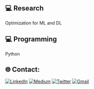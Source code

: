 ## 💻 Research
Optimization for ML and DL

## 💻 Programming
Python

## 🌐 Contact:
[![LinkedIn](https://img.shields.io/badge/LinkedIn-%230077B5.svg?logo=linkedin&logoColor=white)](https://www.linkedin.com/in/alirezamansouri/) 
[![Medium](https://img.shields.io/badge/Medium-12100E?logo=medium&logoColor=white)](https://medium.com/@alirezadamash)
[![Twitter](https://img.shields.io/badge/Twitter-1DA1F2?logo=twitte&logoColor=white)](https://twitter.com/alirezamns1991)
[![Gmail](https://img.shields.io/badge/Gmail-D14836?logo=gmail&logoColor=white)](mailto:alirezadamash@gmail.com)
